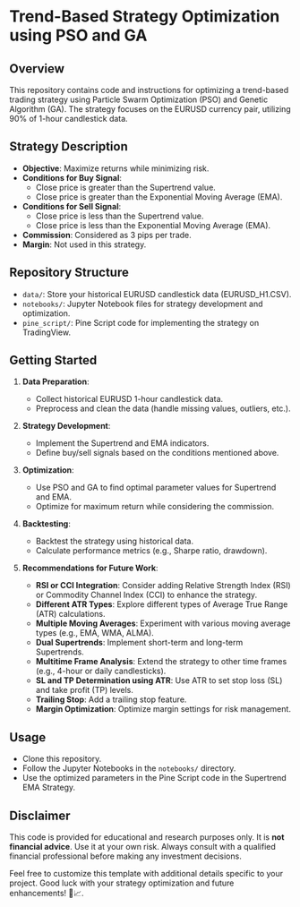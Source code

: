 # Trend-Based Strategy Optimization using PSO and GA

## Overview
This repository contains code and instructions for optimizing a trend-based trading strategy using Particle Swarm Optimization (PSO) and Genetic Algorithm (GA). The strategy focuses on the EURUSD currency pair, utilizing 90% of 1-hour candlestick data.

## Strategy Description
- **Objective**: Maximize returns while minimizing risk.
- **Conditions for Buy Signal**:
    - Close price is greater than the Supertrend value.
    - Close price is greater than the Exponential Moving Average (EMA).
- **Conditions for Sell Signal**:
    - Close price is less than the Supertrend value.
    - Close price is less than the Exponential Moving Average (EMA).
- **Commission**: Considered as 3 pips per trade.
- **Margin**: Not used in this strategy.

## Repository Structure
- `data/`: Store your historical EURUSD candlestick data (EURUSD_H1.CSV).
- `notebooks/`: Jupyter Notebook files for strategy development and optimization.
- `pine_script/`: Pine Script code for implementing the strategy on TradingView.

## Getting Started
1. **Data Preparation**:
    - Collect historical EURUSD 1-hour candlestick data.
    - Preprocess and clean the data (handle missing values, outliers, etc.).

2. **Strategy Development**:
    - Implement the Supertrend and EMA indicators.
    - Define buy/sell signals based on the conditions mentioned above.

3. **Optimization**:
    - Use PSO and GA to find optimal parameter values for Supertrend and EMA.
    - Optimize for maximum return while considering the commission.

4. **Backtesting**:
    - Backtest the strategy using historical data.
    - Calculate performance metrics (e.g., Sharpe ratio, drawdown).

5. **Recommendations for Future Work**:
    - **RSI or CCI Integration**: Consider adding Relative Strength Index (RSI) or Commodity Channel Index (CCI) to enhance the strategy.
    - **Different ATR Types**: Explore different types of Average True Range (ATR) calculations.
    - **Multiple Moving Averages**: Experiment with various moving average types (e.g., EMA, WMA, ALMA).
    - **Dual Supertrends**: Implement short-term and long-term Supertrends.
    - **Multitime Frame Analysis**: Extend the strategy to other time frames (e.g., 4-hour or daily candlesticks).
    - **SL and TP Determination using ATR**: Use ATR to set stop loss (SL) and take profit (TP) levels.
    - **Trailing Stop**: Add a trailing stop feature.
    - **Margin Optimization**: Optimize margin settings for risk management.

## Usage
- Clone this repository.
- Follow the Jupyter Notebooks in the `notebooks/` directory.
- Use the optimized parameters in the Pine Script code in the Supertrend EMA Strategy.

## Disclaimer
This code is provided for educational and research purposes only. It is **not financial advice**. Use it at your own risk. Always consult with a qualified financial professional before making any investment decisions.



Feel free to customize this template with additional details specific to your project. Good luck with your strategy optimization and future enhancements! 🚀📈.
